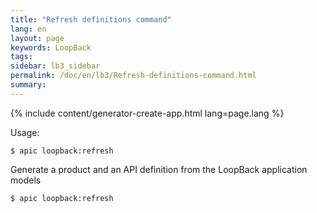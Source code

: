 ```yaml
---
title: "Refresh definitions command"
lang: en
layout: page
keywords: LoopBack
tags:
sidebar: lb3_sidebar
permalink: /doc/en/lb3/Refresh-definitions-command.html
summary:
---
```


{% include content/generator-create-app.html lang=page.lang %}

Usage:

```shell
$ apic loopback:refresh
```

Generate a product and an API definition from the LoopBack application models

```shell
$ apic loopback:refresh
```
